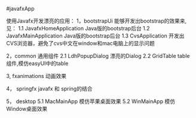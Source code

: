 #javafxApp

使用Javafx开发漂亮的应用：
1，bootstrapUi 能够开发出bootstrap的效果来,见：
   1.1 JavafxHomeApplication   Java版的bootstrap后台
   1.2 JavafxMainApplication   Java版的bootstrap后台
   1.3 CvsApplication  开发出CVS浏览器，避免了cvs中文在window和mac电脑上的显示问题

2，common 通用组件
   2.1 LdhPopupDialog  漂亮的Dialog
   2.2 GridTable table组件,模仿easyUI中的table

3, fxanimations  动画效果

4， springfx   javafx 和 spring的结合

5， desktop
  5.1 MacMainApp  模仿苹果桌面效果
  5.2 WinMainApp  模仿Window桌面效果

